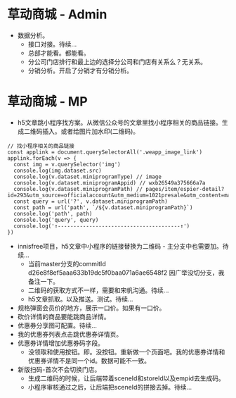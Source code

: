 # 草动商城 - Admin
* 数据分析。
    - 接口对接。待续...
    - 总部才能看。都能看。
    - 分公司门店排行和最上边的选择分公司和门店有关系么？无关系。
    - 分销分析。开启了分销才有分销分析。

# 草动商城 - MP
* h5文章跳小程序找方案。从微信公众号的文章里找小程序相关的商品链接。生成二维码插入。或者给图片加水印(二维码)。
```
// 找小程序相关的商品链接
const applink = document.querySelectorAll('.weapp_image_link')
applink.forEach(v => {
  const img = v.querySelector('img')
  console.log(img.dataset.src)
  console.log(v.dataset.miniprogramType) // image
  console.log(v.dataset.miniprogramAppid) // wxb26549a375666a7a
  console.log(v.dataset.miniprogramPath) // pages/item/espier-detail?id=293&utm_source=officialaccount&utm_medium=1021presale&utm_content=mascara
  const query = url('?', v.dataset.miniprogramPath)
  const path = url('path', `/${v.dataset.miniprogramPath}`)
  console.log('path', path)
  console.log('query', query)
  console.log('↑---------------------------------------↑')
})
```
* innisfree项目，h5文章中小程序的链接替换为二维码 - 主分支中也需要加。待续...
    - 当前master分支的commitId d26e8f8ef5aaa633b19dc5f0baa071a6ae6548f2 因广举没切分支，我备注一下。
    - 二维码的获取方式不一样，需要和宋帆沟通。待续...
    - h5文章抓取。以及推送。测试。待续...
* 规格弹窗会员价的地方，展示一口价。如果有一口价。
* 砍价详情的商品要能跳商品详情。
* 优惠券分享图可配置。待续...
* 我的优惠券列表点击跳优惠券详情页。
* 优惠券详情增加优惠券码字段。
    - 没领取和使用按钮。即。没按钮。重新做一个页面吧。我的优惠券详情和优惠券详情不是同一个id。数据可能不一致。
* 新版扫码-首次不会切换门店。
    - 生成二维码的时候，让后端带着sceneId和storeId以及empid去生成码。
    - 小程序审核通过之后，让后端把sceneId的拼接去掉。待续...
